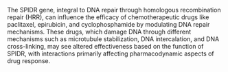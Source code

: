 The SPIDR gene, integral to DNA repair through homologous recombination repair (HRR), can influence the efficacy of chemotherapeutic drugs like paclitaxel, epirubicin, and cyclophosphamide by modulating DNA repair mechanisms. These drugs, which damage DNA through different mechanisms such as microtubule stabilization, DNA intercalation, and DNA cross-linking, may see altered effectiveness based on the function of SPIDR, with interactions primarily affecting pharmacodynamic aspects of drug response.